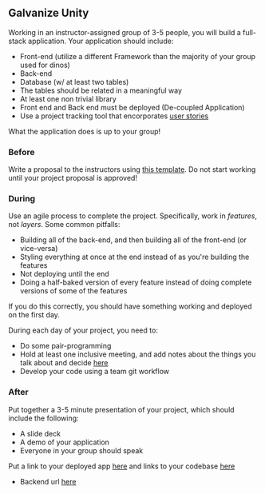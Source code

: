 ## Galvanize Unity

Working in an instructor-assigned group of 3-5 people, you will build a full-stack application. Your application should include:

* Front-end (utilize a different Framework than the majority of your group used for dinos)
* Back-end 
* Database (w/ at least two tables)
* The tables should be related in a meaningful way
* At least one non trivial library
* Front end and Back end must be deployed (De-coupled Application)
* Use a project tracking tool that encorporates [user stories](https://github.com/gSchool/galvanize-kitchen/tree/master/drills/version-1)


What the application does is up to your group!

### Before

Write a proposal to the instructors using [this template](project-proposal.md). Do not start working until your project proposal is approved!



### During

Use an agile process to complete the project. Specifically, work in _features_, not _layers_. Some common pitfalls:

* Building all of the back-end, and then building all of the front-end (or vice-versa)
* Styling everything at once at the end instead of as you're building the features
* Not deploying until the end
* Doing a half-baked version of every feature instead of doing complete versions of some of the features

If you do this correctly, you should have something working and deployed on the first day.

During each day of your project, you need to:

* Do some pair-programming
* Hold at least one inclusive meeting, and add notes about the things you talk about and decide [here](meeting-notes.md)
* Develop your code using a team git workflow

### After

Put together a 3-5 minute presentation of your project, which should include the following:

* A slide deck
* A demo of your application
* Everyone in your group should speak

Put a link to your deployed app [here](https://g90-videos.firebaseapp.com/) and links to your codebase [here](https://github.com/JoshAaronLevy/gvideos-server)

- Backend url [here](https://gvideos-api.herokuapp.com/api/videos)